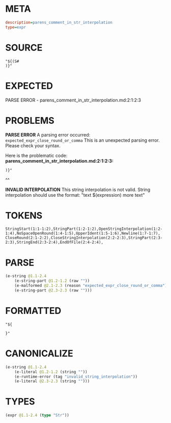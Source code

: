 # META
~~~ini
description=parens_comment_in_str_interpolation
type=expr
~~~
# SOURCE
~~~roc
"${(S#
)}"
~~~
# EXPECTED
PARSE ERROR - parens_comment_in_str_interpolation.md:2:1:2:3
# PROBLEMS
**PARSE ERROR**
A parsing error occurred: `expected_expr_close_round_or_comma`
This is an unexpected parsing error. Please check your syntax.

Here is the problematic code:
**parens_comment_in_str_interpolation.md:2:1:2:3:**
```roc
)}"
```
^^


**INVALID INTERPOLATION**
This string interpolation is not valid.
String interpolation should use the format: "text $(expression) more text"

# TOKENS
~~~zig
StringStart(1:1-1:2),StringPart(1:2-1:2),OpenStringInterpolation(1:2-1:4),NoSpaceOpenRound(1:4-1:5),UpperIdent(1:5-1:6),Newline(1:7-1:7),
CloseRound(2:1-2:2),CloseStringInterpolation(2:2-2:3),StringPart(2:3-2:3),StringEnd(2:3-2:4),EndOfFile(2:4-2:4),
~~~
# PARSE
~~~clojure
(e-string @1.1-2.4
	(e-string-part @1.2-1.2 (raw ""))
	(e-malformed @2.1-2.3 (reason "expected_expr_close_round_or_comma"))
	(e-string-part @2.3-2.3 (raw "")))
~~~
# FORMATTED
~~~roc
"${
	
}"
~~~
# CANONICALIZE
~~~clojure
(e-string @1.1-2.4
	(e-literal @1.2-1.2 (string ""))
	(e-runtime-error (tag "invalid_string_interpolation"))
	(e-literal @2.3-2.3 (string "")))
~~~
# TYPES
~~~clojure
(expr @1.1-2.4 (type "Str"))
~~~
